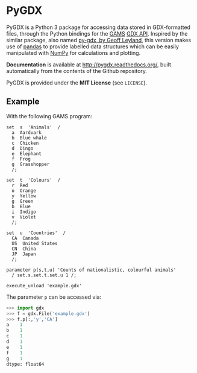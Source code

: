# PyGDX

PyGDX is a Python 3 package for accessing data stored in GDX-formatted files, through the Python bindings for the [GAMS](http://www.gams.com) [GDX API](http://www.gams.com/dd/docs/api/expert-level/gdxqdrep.html). Inspired by the similar package, also named [py-gdx, by Geoff
Leyland](https://github.com/geoffleyland/py-gdx), this version makes use of [pandas](http://pandas.pydata.org/) to provide labelled data structures which can be easily manipulated with [NumPy](http://www.numpy.org/) for calculations and plotting.

**Documentation** is available at http://pygdx.readthedocs.org/, built automatically from the contents of the Github repository.

PyGDX is provided under the **MIT License** (see `LICENSE`).

Example
-------

With the following GAMS program:
````
set  s  'Animals'  /
  a  Aardvark
  b  Blue whale
  c  Chicken
  d  Dingo
  e  Elephant
  f  Frog
  g  Grasshopper
  /;

set  t  'Colours'  /
  r  Red
  o  Orange
  y  Yellow
  g  Green
  b  Blue
  i  Indigo
  v  Violet
  /;

set  u  'Countries'  /
  CA  Canada
  US  United States
  CN  China
  JP  Japan
  /;

parameter p(s,t,u) 'Counts of nationalistic, colourful animals'
  / set.s.set.t.set.u 1 /;

execute_unload 'example.gdx'
````

The parameter `p` can be accessed via:
````python
>>> import gdx
>>> f = gdx.File('example.gdx')
>>> f.p[:,'y','CA']
a    1
b    1
c    1
d    1
e    1
f    1
g    1
dtype: float64
````
